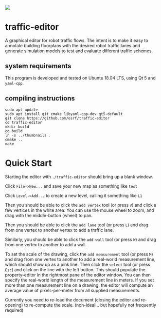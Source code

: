 ![](https://github.com/osrf/traffic-editor/workflows/ci/badge.svg)

# traffic-editor
A graphical editor for robot traffic flows. The intent is to make it easy
to annotate building floorplans with the desired robot traffic lanes and
generate simulation models to test and evaluate different traffic schemes.

## system requirements

This program is developed and tested on Ubuntu 18.04 LTS, using Qt 5 and
`yaml-cpp`.

## compiling instructions
```
sudo apt update
sudo apt install git cmake libyaml-cpp-dev qt5-default
git clone https://github.com/osrf/traffic-editor
cd traffic-editor
mkdir build
cd build
ln -s ../thumbnails .
cmake ..
make
```

# Quick Start

Starting the editor with `./traffic-editor` should bring up a blank window.

Click `File->New...` and save your new map as something like `test`

Click `Level->Add...` to create a new level, calling it something like `L1`

Then you should be able to click the `add vertex` tool (or press `V`) and
click a few vertices in the white area. You can use the mouse wheel to zoom,
and drag with the middle-button (wheel) to pan.

Then you should be able to click the `add lane` tool (or press `L`) and
drag from one vertex to another vertex to add a traffic lane.

Similarly, you should be able to click the `add wall` tool (or press `W`) and
drag from one vertex to another to add a wall.

To set the scale of the drawing, click the `add measurement` tool (or
press `M`) and drag from one vertex to another to add a real-world measurement
line, which should show up as a pink line. Then click the `select` tool (or
press `Esc`) and click on the line with the left button. This should populate
the property-editor in the rightmost pane of the editor window. You can then
specify the real-world length of the measurement line in meters. If you set
more than one measurement line on a drawing, the editor will compute an average
value of pixels-per-meter from all supplied measurements.

Currently you need to re-load the document (closing the editor and re-opening)
to re-compute the scale. (non-ideal... but hopefully not frequently required)

